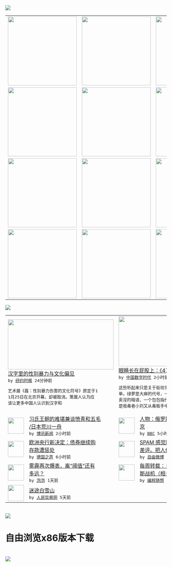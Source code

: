 

<a href="https://github.com/greatfire/z/raw/master/FreeBrowser.apk"><img src="https://raw.githubusercontent.com/greatfire/wiki/master/x/header.png" /></a><table><tr><td width="262" align="center" valign="center"><a href="https://github.com/greatfire/wiki/wiki/nyt" title="纽约时报中文网 国际纵览"><img src="https://raw.githubusercontent.com/greatfire/wiki/master/x/nyt_flag.png" width="215"/></a></td><td width="262" align="center" valign="center"><a href="https://github.com/greatfire/wiki/wiki/dw" title=""><img src="https://raw.githubusercontent.com/greatfire/wiki/master/x/dw_flag.png" width="215"/></a></td><td width="262" align="center" valign="center"><a href="https://github.com/greatfire/wiki/wiki/rmjd" title=""><img src="https://raw.githubusercontent.com/greatfire/wiki/master/x/rmjd_flag.png" width="215"/></a></td></tr><tr><td width="262" align="center" valign="center"><a href="https://github.com/paopaonetizen/website" title="泡泡 - 未经审查的互联网信息"><img src="https://raw.githubusercontent.com/greatfire/wiki/master/x/pp_flag.png" width="215"/></a></td><td width="262" align="center" valign="center"><a href="https://github.com/getlantern/mirror" title="以及自由微博和GreatFire.org官方中文论坛"><img src="https://raw.githubusercontent.com/greatfire/wiki/master/x/lantern_flag.png" width="215"/></a></td><td width="262" align="center" valign="center"><a href="https://github.com/cdtmirrors/m/" title=""><img src="https://raw.githubusercontent.com/greatfire/wiki/master/x/cdt_flag.png" width="215"/></a></td></tr><tr><td width="262" align="center" valign="center"><a href="https://github.com/program-think/blog" title="编程随想的博客"><img src="https://raw.githubusercontent.com/greatfire/wiki/master/x/pt_flag.png" width="215"/></a></td><td width="262" align="center" valign="center"><a href="https://github.com/greatfire/wiki/wiki/bbc" title=""><img src="https://raw.githubusercontent.com/greatfire/wiki/master/x/bbc_flag.png" width="215"/></a></td><td width="262" align="center" valign="center"><a href="https://github.com/freeweibo/s" title="自由微博 - 匿名和不受屏蔽的新浪微博搜索"><img src="https://raw.githubusercontent.com/greatfire/wiki/master/x/fw_flag.png" width="215"/></a></td></tr><tr><td width="262" align="center" valign="center"><a href="https://github.com/greatfire/wiki/wiki/google" title=""><img src="https://raw.githubusercontent.com/greatfire/wiki/master/x/google_flag.png" width="215"/></a></td><td width="262" align="center" valign="center"><a href="https://github.com/bxnews/boxun" title=""><img src="https://raw.githubusercontent.com/greatfire/wiki/master/x/bx_flag.png" width="215"/></a></td><td width="262" align="center" valign="center"><a href="https://github.com/greatfire/wiki/wiki/open-source" title="欢迎访问GreatFire.org开发者项目网站"><img src="https://raw.githubusercontent.com/greatfire/wiki/master/x/open-source_flag.png" width="215"/></a></td></tr></table><img src="https://raw.githubusercontent.com/greatfire/wiki/master/x/newsfeed text.png" /><table cols="4"><tr><td colspan="2" width="380"><a href="https://d3qlz4p8smvoli.cloudfront.net/china/20151204/c04chinajian/"><img src="http://static01.nyt.com/images/2015/12/03/world/asia/03chinajian01/03chinajian01-articleLarge.jpg" width="330" height="156"/></a></br><a href="https://d3qlz4p8smvoli.cloudfront.net/china/20151204/c04chinajian/">汉字里的性别暴力与文化偏见</a></br><kbd> by <a href="http://m.cn.nytimes.com/">纽约时报</a> 24分钟前 </kbd></br><pre>艺术展《姦：性别暴力伤害的文化符号》原定于1<br/>1月25日在北京开幕，却被取消。策展人认为应<br/>该让更多中国人认识到汉字和</pre></td><td colspan="2" width="380"><a href="http://feedproxy.google.com/~r/chinadigitaltimes/main-page/~3/Dnbhq1OsYPM/"><img src="http://chinadigitaltimes.net/chinese/files/2015/12/4708.jpg" width="330" height="156"/></a></br><a href="http://feedproxy.google.com/~r/chinadigitaltimes/main-page/~3/Dnbhq1OsYPM/">眼睛长在屁股上：《4708》</a></br><kbd> by <a href="http://chinadigitaltimes.net/chinese/">中国数字时代</a> 2小时前 </kbd></br><pre>这些听起来只是关于街坊邻居的闲散八卦，可不简<br/>单。绿萝是大麻的代号，一株代表一百克。相亲是<br/>卖淫的暗语，一个包包指代嫖资一万。翻译过来就<br/>是吸毒者小刘又从毒贩手中购买...</pre></td></tr><tr><td><img src="https://raw.githubusercontent.com/greatfire/wiki/master/x/bx_logo.png" width="50" height="50"/></td><td width="280"><a href="http://www.boxun.com/news/gb/pubvp/2015/12/201512040325.shtml">习氏王朝的难堪兼谈愤青和五毛<br/>/日本荒川一舟</a></br><kbd> by <a href="http://www.boxun.com">博讯新闻</a> 2小时前 </kbd></td><td><img src="http://a.files.bbci.co.uk/worldservice/live/assets/images/2015/12/03/151203211612_vladimir_putin_144x81_afp_nocredit.jpg" width="50" height="50"/></td><td width="280"><a href="http://www.bbc.com/zhongwen/simp/world/2015/12/151203_profile_putin">人物：俄罗斯的“硬汉”总统普<br/>京</a></br><kbd> by <a href="http://www.bbc.co.uk/zhongwen/simp">BBC</a> 5小时前 </kbd></td></tr><tr><td><img src="http://www.dw.com/image/0,,18892437_302,00.jpg" width="50" height="50"/></td><td width="280"><a href="http://dw.com/p/1HHF8?maca=chi-GK-text-greatfire-all-chinese-15625-xml-mrss">欧洲央行新决定：债券继续购 <br/>存款遭惩处</a></br><kbd> by <a href="http://dw.de">德国之声</a> 6小时前 </kbd></td><td><img src="http://ww1.sinaimg.cn/large/4a966cefgw1eymwetea52j20la0rsgs6.jpg" width="50" height="50"/></td><td width="280"><a href="https://freeweibo.com/weibo/3916138649869503">SPAM 感觉同右，给摄影师<br/>差评。把人体拍成了躯壳...</a></br><kbd> by <a href="https://freeweibo.com/">自由微博</a> 8小时前 </kbd></td></tr><tr><td><img src="https://raw.githubusercontent.com/greatfire/wiki/master/x/pp_logo.png" width="50" height="50"/></td><td width="280"><a href="https://pao-pao.net/article/645">雾霾再次爆表，离“阈值”还有<br/>多远？</a></br><kbd> by <a href="https://pao-pao.net">泡泡</a> 1天前 </kbd></td><td><img src="http://lh6.googleusercontent.com/1JedqxQPYOeVZTCf2j8GERen7tQNqQjFHM3P-kPSKN3m2pu4UulwMJQfdgyNkzh49xT2xBLfjm9RFVNZ5gVbRIunnN7Id9fuLrdg5R_ekbc-2W-hmNVHyFjjFbZIBvoQh2uO4S4ATg" width="50" height="50"/></td><td width="280"><a href="http://feedproxy.google.com/~r/programthink/~3/t9cHfStoSCU/weekly-share-94.html">每周转载：关于土耳其击落俄罗<br/>斯战机（相关照片及网友评论）</a></br><kbd> by <a href="http://program-think.blogspot.com">编程随想</a> 5天前 </kbd></td></tr><tr><td><img src="http://www.rmjdw.com/uploads/allimg/151129/10435524W-0.jpg" width="50" height="50"/></td><td width="280"><a href="http://www.rmjdw.com//guanzhuzhongguo/20151129/15241.html">迷途白雪山 </a></br><kbd> by <a href="http://www.rmjdw.com/">人民监督网</a> 5天前 </kbd></td></table></br><a href="https://github.com/greatfire/z/raw/master/FreeBrowser.apk"><img src="https://raw.githubusercontent.com/greatfire/wiki/master/x/download app.png" /></a><h1>自由浏览x86版本下载<h1><a href="https://github.com/greatfire/z/raw/master/FreeBrowser-x86.apk"><img src="https://raw.githubusercontent.com/greatfire/images/master/fb86.qr.png" /></a>